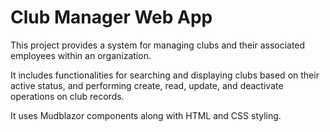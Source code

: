 # Club Manager Web App

This project provides a system for managing clubs and their associated employees within an organization. 

It includes functionalities for searching and displaying clubs based on their active status, and performing create, read, update, and deactivate operations on club records.

It uses Mudblazor components along with HTML and CSS styling.
